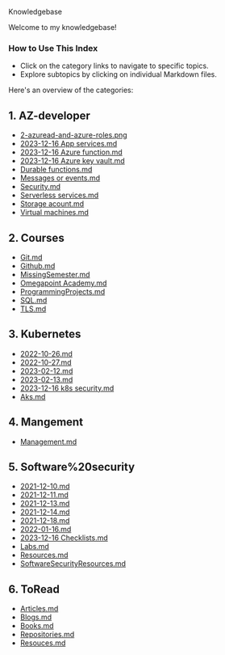 Knowledgebase

Welcome to my knowledgebase!

### How to Use This Index

- Click on the category links to navigate to specific topics.
- Explore subtopics by clicking on individual Markdown files.

Here's an overview of the categories:

## 1. AZ-developer

- [2-azuread-and-azure-roles.png](AZ-developer\2-azuread-and-azure-roles.png)
- [2023-12-16 App services.md](AZ-developer\2023-12-16%20App%20services.md)
- [2023-12-16 Azure function.md](AZ-developer\2023-12-16%20Azure%20function.md)
- [2023-12-16 Azure key vault.md](AZ-developer\2023-12-16%20Azure%20key%20vault.md)
- [Durable functions.md](AZ-developer\Durable%20functions.md)
- [Messages or events.md](AZ-developer\Messages%20or%20events.md)
- [Security.md](AZ-developer\Security.md)
- [Serverless services.md](AZ-developer\Serverless%20services.md)
- [Storage acount.md](AZ-developer\Storage%20acount.md)
- [Virtual machines.md](AZ-developer\Virtual%20machines.md)

## 2. Courses

- [Git.md](Courses\Git.md)
- [Github.md](Courses\Github.md)
- [MissingSemester.md](Courses\MissingSemester.md)
- [Omegapoint Academy.md](Courses\Omegapoint%20Academy.md)
- [ProgrammingProjects.md](Courses\ProgrammingProjects.md)
- [SQL.md](Courses\SQL.md)
- [TLS.md](Courses\TLS.md)

## 3. Kubernetes

- [2022-10-26.md](Kubernetes\2022-10-26.md)
- [2022-10-27.md](Kubernetes\2022-10-27.md)
- [2023-02-12.md](Kubernetes\2023-02-12.md)
- [2023-02-13.md](Kubernetes\2023-02-13.md)
- [2023-12-16 k8s security.md](Kubernetes\2023-12-16%20k8s%20security.md)
- [Aks.md](Kubernetes\Aks.md)

## 4. Mangement

- [Management.md](Mangement\Management.md)

## 5. Software%20security

- [2021-12-10.md](Software%20security\2021-12-10.md)
- [2021-12-11.md](Software%20security\2021-12-11.md)
- [2021-12-13.md](Software%20security\2021-12-13.md)
- [2021-12-14.md](Software%20security\2021-12-14.md)
- [2021-12-18.md](Software%20security\2021-12-18.md)
- [2022-01-16.md](Software%20security\2022-01-16.md)
- [2023-12-16 Checklists.md](Software%20security\2023-12-16%20Checklists.md)
- [Labs.md](Software%20security\Labs.md)
- [Resources.md](Software%20security\Resources.md)
- [SoftwareSecurityResources.md](Software%20security\SoftwareSecurityResources.md)

## 6. ToRead

- [Articles.md](ToRead\Articles.md)
- [Blogs.md](ToRead\Blogs.md)
- [Books.md](ToRead\Books.md)
- [Repositories.md](ToRead\Repositories.md)
- [Resouces.md](ToRead\Resouces.md)
